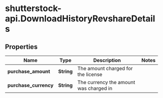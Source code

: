 # shutterstock-api.DownloadHistoryRevshareDetails

## Properties
Name | Type | Description | Notes
------------ | ------------- | ------------- | -------------
**purchase_amount** | **String** | The amount charged for the license | 
**purchase_currency** | **String** | The currency the amount was charged in | 


